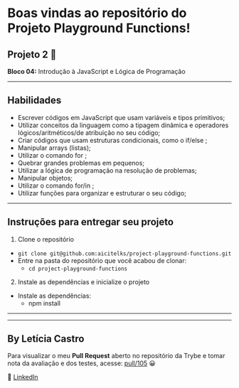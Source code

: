 # Boas vindas ao repositório do Projeto Playground Functions! 

## Projeto 2 🚀

**Bloco 04:** Introdução à JavaScript e Lógica de Programação

---

## Habilidades

- Escrever códigos em JavaScript que usam variáveis e tipos primitivos;
- Utilizar conceitos da linguagem como a tipagem dinâmica e operadores lógicos/aritméticos/de atribuição no seu código;
- Criar códigos que usam estruturas condicionais, como o if/else ;
- Manipular arrays (listas);
- Utilizar o comando for ;
- Quebrar grandes problemas em pequenos;
- Utilizar a lógica de programação na resolução de problemas;
- Manipular objetos;
- Utilizar o comando for/in ;
- Utilizar funções para organizar e estruturar o seu código;

---

## Instruções para entregar seu projeto

1. Clone o repositório
  * `git clone git@github.com:aicitelks/project-playground-functions.git`
  * Entre na pasta do repositório que você acabou de clonar:
    * `cd project-playground-functions`

2. Instale as dependências e inicialize o projeto
  * Instale as dependências:
    * npm install

---
---

## By **Letícia Castro**
Para visualizar o meu **Pull Request** aberto no repositório da Trybe e tomar nota da avaliação e dos testes, acesse: [pull/105](https://github.com/tryber/sd-013-b-project-playground-functions/pull/105) 😀

:large_blue_circle: [LinkedIn](https://www.linkedin.com/in/leticiacastro87/)